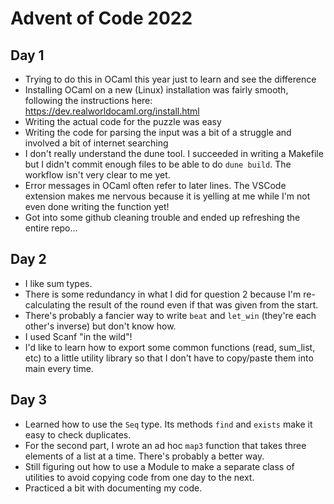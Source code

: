 # Advent of Code 2022

## Day 1

* Trying to do this in OCaml this year just to learn and see the difference
* Installing OCaml on a new (Linux) installation was fairly smooth, following the instructions here:
https://dev.realworldocaml.org/install.html
* Writing the actual code for the puzzle was easy
* Writing the code for parsing the input was a bit of a struggle and involved
  a bit of internet searching
* I don't really understand the dune tool. I succeeded in writing a Makefile
  but I didn't commit enough files to be able to do `dune build`. The workflow
isn't very clear to me yet.
* Error messages in OCaml often refer to later lines. The VSCode extension
  makes me nervous because it is yelling at me while I'm not even done writing
the function yet!
* Got into some github cleaning trouble and ended up refreshing the entire
  repo...

## Day 2
* I like sum types.
* There is some redundancy in what I did for question 2 because I'm re-calculating the result of the round even if that was given from the start.
* There's probably a fancier way to write `beat` and `let_win` (they're each other's inverse) but don't know how.
* I used Scanf "in the wild"!
* I'd like to learn how to export some common functions (read, sum_list, etc) to a little utility library so that I don't have to copy/paste them into main every time.

## Day 3

* Learned how to use the `Seq` type. Its methods `find` and `exists` make it easy to check duplicates.
* For the second part, I wrote an ad hoc `map3` function that takes three elements of a list at a time. There's probably a better way.
* Still figuring out how to use a Module to make a separate class of utilities to avoid copying code from one day to the next.
* Practiced a bit with documenting my code.
